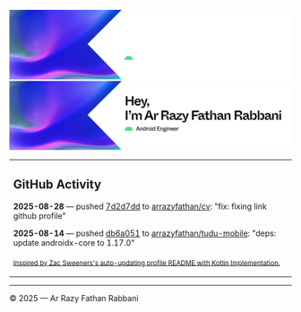 ![Ar Razy Fathan Rabbani Banner](https://github.com/arrazyfathan/arrazyfathan/blob/main/media/banner-dark.png#gh-dark-mode-only)
![Ar Razy Fathan Rabbani Banner](https://github.com/arrazyfathan/arrazyfathan/blob/main/media/banner-light.png#gh-light-mode-only)

<table><tr><td valign="top" width="100%">    

## GitHub Activity

**2025-08-28** — pushed [7d2d7dd](https://github.com/arrazyfathan/cv/commits/7d2d7dd7355b1af9621963e315b0ddfda8584787) to [arrazyfathan/cv](https://github.com/arrazyfathan/cv): "fix: fixing link github profile"

**2025-08-14** — pushed [db6a051](https://github.com/arrazyfathan/tudu-mobile/commits/db6a051e1b1839e4de35ca57dc75280e3fb64850) to [arrazyfathan/tudu-mobile](https://github.com/arrazyfathan/tudu-mobile): "deps: update androidx-core to 1.17.0"
                
<sub><a href="https://github.com/ZacSweers/ZacSweers/">Inspired by Zac Sweeners's auto-updating profile README with Kotlin Implementation.</a></sub>
</table>

<!--START_SECTION:waka-->
<!--END_SECTION:waka-->

---
© 2025 — Ar Razy Fathan Rabbani